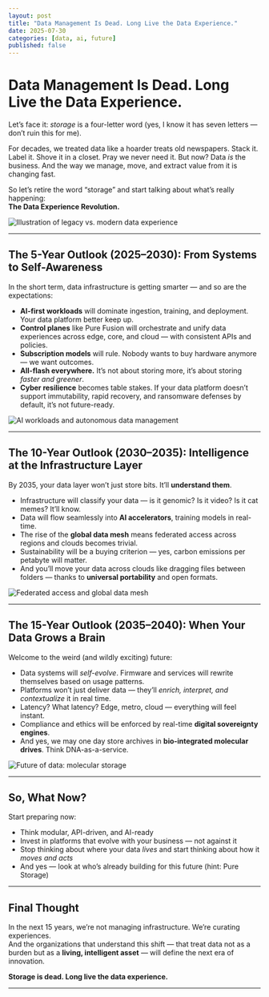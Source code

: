 ```yaml
---
layout: post
title: "Data Management Is Dead. Long Live the Data Experience."
date: 2025-07-30
categories: [data, ai, future]
published: false
---
```


# Data Management Is Dead. Long Live the Data Experience.

Let’s face it: *storage* is a four-letter word (yes, I know it has seven letters — don’t ruin this for me).

For decades, we treated data like a hoarder treats old newspapers. Stack it. Label it. Shove it in a closet. Pray we never need it. But now? Data *is* the business. And the way we manage, move, and extract value from it is changing fast.

So let’s retire the word “storage” and start talking about what’s really happening:  
**The Data Experience Revolution.**

![Illustration of legacy vs. modern data experience](assets/images/future-of-data/legacy_vs_modern.jpg)

---

## The 5-Year Outlook (2025–2030): From Systems to Self-Awareness

In the short term, data infrastructure is getting smarter — and so are the expectations:

- **AI-first workloads** will dominate ingestion, training, and deployment. Your data platform better keep up.
- **Control planes** like Pure Fusion will orchestrate and unify data experiences across edge, core, and cloud — with consistent APIs and policies.
- **Subscription models** will rule. Nobody wants to buy hardware anymore — we want outcomes.
- **All-flash everywhere.** It’s not about storing more, it’s about storing *faster and greener*.
- **Cyber resilience** becomes table stakes. If your data platform doesn’t support immutability, rapid recovery, and ransomware defenses by default, it’s not future-ready.

![AI workloads and autonomous data management](/assets/images/future-of-data/AI_workloads.jpg)

---

## The 10-Year Outlook (2030–2035): Intelligence at the Infrastructure Layer

By 2035, your data layer won’t just store bits. It’ll **understand them**.

- Infrastructure will classify your data — is it genomic? Is it video? Is it cat memes? It’ll know.
- Data will flow seamlessly into **AI accelerators**, training models in real-time.
- The rise of the **global data mesh** means federated access across regions and clouds becomes trivial.
- Sustainability will be a buying criterion — yes, carbon emissions per petabyte will matter.
- And you’ll move your data across clouds like dragging files between folders — thanks to **universal portability** and open formats.

![Federated access and global data mesh](/assets/images/future-of-data/global-data-mesh.jpg)

---

## The 15-Year Outlook (2035–2040): When Your Data Grows a Brain

Welcome to the weird (and wildly exciting) future:

- Data systems will *self-evolve*. Firmware and services will rewrite themselves based on usage patterns.
- Platforms won’t just deliver data — they’ll *enrich, interpret, and contextualize* it in real time.
- Latency? What latency? Edge, metro, cloud — everything will feel instant.
- Compliance and ethics will be enforced by real-time **digital sovereignty engines**.
- And yes, we may one day store archives in **bio-integrated molecular drives**. Think DNA-as-a-service.

![Future of data: molecular storage](/assets/images/future-of-data/bio-integrated-storage.jpg)

---

## So, What Now?

Start preparing now:

- Think modular, API-driven, and AI-ready  
- Invest in platforms that evolve with your business — not against it  
- Stop thinking about where your data *lives* and start thinking about how it *moves and acts*  
- And yes — look at who’s already building for this future (hint: Pure Storage)

---

## Final Thought

In the next 15 years, we’re not managing infrastructure. We’re curating experiences.  
And the organizations that understand this shift — that treat data not as a burden but as a **living, intelligent asset** — will define the next era of innovation.

**Storage is dead. Long live the data experience.**

---
